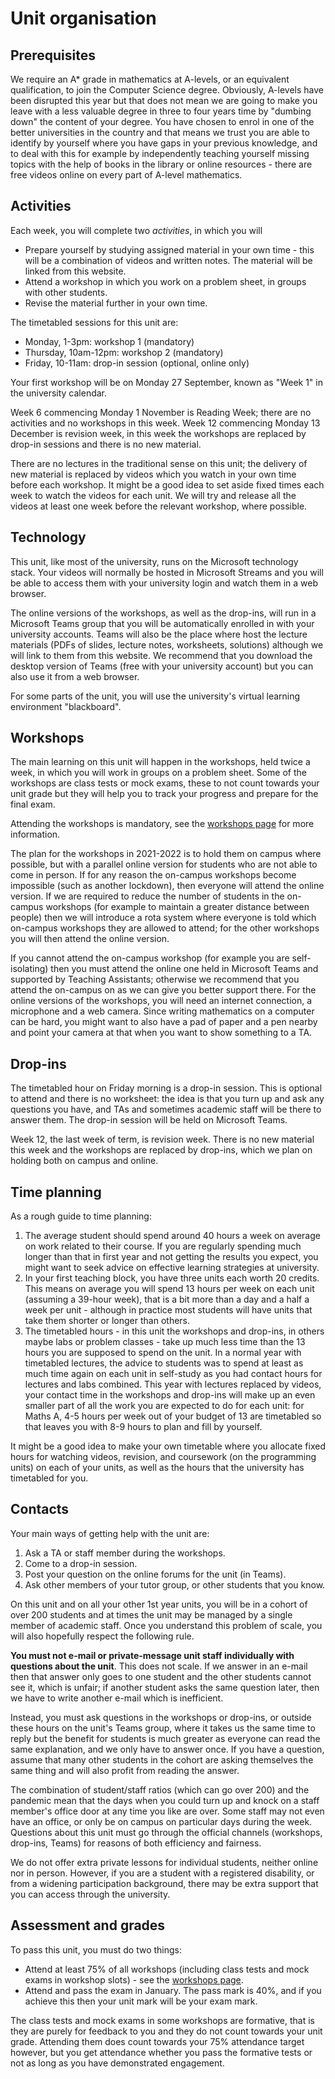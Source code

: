 # Unit organisation

## Prerequisites

We require an A* grade in mathematics at A-levels, or an equivalent qualification, to join the Computer Science degree. Obviously, A-levels have been disrupted this year but that does not mean we are going to make you leave with a less valuable degree in three to four years time by "dumbing down" the content of your degree. You have chosen to enrol in one of the better universities in the country and that means we trust you are able to identify by yourself where you have gaps in your previous knowledge, and to deal with this for example by independently teaching yourself missing topics with the help of books in the library or online resources - there are free videos online on every part of A-level mathematics.

## Activities

Each week, you will complete two _activities_, in which you will

  * Prepare yourself by studying assigned material in your own time - this will be a combination of videos and written notes. The material will be linked from this website.
  * Attend a workshop in which you work on a problem sheet, in groups with other students.
  * Revise the material further in your own time.

The timetabled sessions for this unit are:

  * Monday, 1-3pm: workshop 1 (mandatory)
  * Thursday, 10am-12pm: workshop 2 (mandatory)
  * Friday, 10-11am: drop-in session (optional, online only)

Your first workshop will be on Monday 27 September, known as "Week 1" in the university calendar.

Week 6 commencing Monday 1 November is Reading Week; there are no activities and no workshops in this week. Week 12 commencing Monday 13 December is revision week, in this week the workshops are replaced by drop-in sessions and there is no new material.

There are no lectures in the traditional sense on this unit; the delivery of new material is replaced by videos which you watch in your own time before each workshop. It might be a good idea to set aside fixed times each week to watch the videos for each unit. We will try and release all the videos at least one week before the relevant workshop, where possible.

## Technology

This unit, like most of the university, runs on the Microsoft technology stack. Your videos will normally be hosted in Microsoft Streams and you will be able to access them with your university login and watch them in a web browser.

The online versions of the workshops, as well as the drop-ins, will run in a Microsoft Teams group that you will be automatically enrolled in with your university accounts. Teams will also be the place where host the lecture materials (PDFs of slides, lecture notes, worksheets, solutions) although we will link to them from this website. We recommend that you download the desktop version of Teams (free with your university account) but you can also use it from a web browser.

For some parts of the unit, you will use the university's virtual learning environment "blackboard".

## Workshops

The main learning on this unit will happen in the workshops, held twice a week, in which you will work in groups on a problem sheet. Some of the workshops are class tests or mock exams, these to not count towards your unit grade but they will help you to track your progress and prepare for the final exam.

Attending the workshops is mandatory, see the [workshops page](workshops.html) for more information.

The plan for the workshops in 2021-2022 is to hold them on campus where possible, but with a parallel online version for students who are not able to come in person. If for any reason the on-campus workshops become impossible (such as another lockdown), then everyone will attend the online version. If we are required to reduce the number of students in the on-campus workshops (for example to maintain a greater distance between people) then we will introduce a rota system where everyone is told which on-campus workshops they are allowed to attend; for the other workshops you will then attend the online version.

If you cannot attend the on-campus workshop (for example you are self-isolating) then you must attend the online one held in Microsoft Teams and supported by Teaching Assistants; otherwise we recommend that you attend the on-campus on as we can give you better support there. For the online versions of the workshops, you will need an internet connection, a microphone and a web camera. Since writing mathematics on a computer can be hard, you might want to also have a pad of paper and a pen nearby and point your camera at that when you want to show something to a TA.

## Drop-ins

The timetabled hour on Friday morning is a drop-in session. This is optional to attend and there is no worksheet: the idea is that you turn up and ask any questions you have, and TAs and sometimes academic staff will be there to answer them. The drop-in session will be held on Microsoft Teams.

Week 12, the last week of term, is revision week. There is no new material this week and the workshops are replaced by drop-ins, which we plan on holding both on campus and online.

## Time planning

As a rough guide to time planning:

  1. The average student should spend around 40 hours a week on average on work related to their course. If you are regularly spending much longer than that in first year and not getting the results you expect, you might want to seek advice on effective learning strategies at university. 
  2. In your first teaching block, you have three units each worth 20 credits. This means on average you will spend 13 hours per week on each unit (assuming a 39-hour week), that is a bit more than a day and a half a week per unit - although in practice most students will have units that take them shorter or longer than others.
  3. The timetabled hours - in this unit the workshops and drop-ins, in others maybe labs or problem classes - take up much less time than the 13 hours you are supposed to spend on the unit. In a normal year with timetabled lectures, the advice to students was to spend at least as much time again on each unit in self-study as you had contact hours for lectures and labs combined. This year with lectures replaced by videos, your contact time in the workshops and drop-ins will make up an even smaller part of all the work you are expected to do for each unit: for Maths A, 4-5 hours per week out of your budget of 13 are timetabled so that leaves you with 8-9 hours to plan and fill by yourself.

It might be a good idea to make your own timetable where you allocate fixed hours for watching videos, revision, and coursework (on the programming units) on each of your units, as well as the hours that the university has timetabled for you.

## Contacts

Your main ways of getting help with the unit are:

  1. Ask a TA or staff member during the workshops.
  2. Come to a drop-in session.
  3. Post your question on the online forums for the unit (in Teams).
  4. Ask other members of your tutor group, or other students that you know.

On this unit and on all your other 1st year units, you will be in a cohort of over 200 students and at times the unit may be managed by a single member of academic staff. Once you understand this problem of scale, you will also hopefully respect the following rule.

**You must not e-mail or private-message unit staff individually with questions about the unit**. This does not scale. If we answer in an e-mail then that answer only goes to one student and the other students cannot see it, which is unfair; if another student asks the same question later, then we have to write another e-mail which is inefficient.

Instead, you must ask questions in the workshops or drop-ins, or outside these hours on the unit's Teams group, where it takes us the same time to reply but the benefit for students is much greater as everyone can read the same explanation, and we only have to answer once. If you have a question, assume that many other students in the cohort are asking themselves the same thing and will also profit from reading the answer.

The combination of student/staff ratios (which can go over 200) and the pandemic mean that the days when you could turn up and knock on a staff member's office door at any time you like are over. Some staff may not even have an office, or only be on campus on particular days during the week. Questions about this unit must go through the official channels (workshops, drop-ins, Teams) for reasons of both efficiency and fairness.

We do not offer extra private lessons for individual students, neither online nor in person. However, if you are a student with a registered disability, or from a widening participation background, there may be extra support that you can access through the university.

## Assessment and grades

To pass this unit, you must do two things:

  * Attend at least 75% of all workshops (including class tests and mock exams in workshop slots) - see the [workshops page](workshops.html).
  * Attend and pass the exam in January. The pass mark is 40%, and if you achieve this then your unit mark will be your exam mark.
  
The class tests and mock exams in some workshops are formative, that is they are purely for feedback to you and they do not count towards your unit grade. Attending them does count towards your 75% attendance target however, but you get attendance whether you pass the formative tests or not as long as you have demonstrated engagement.
